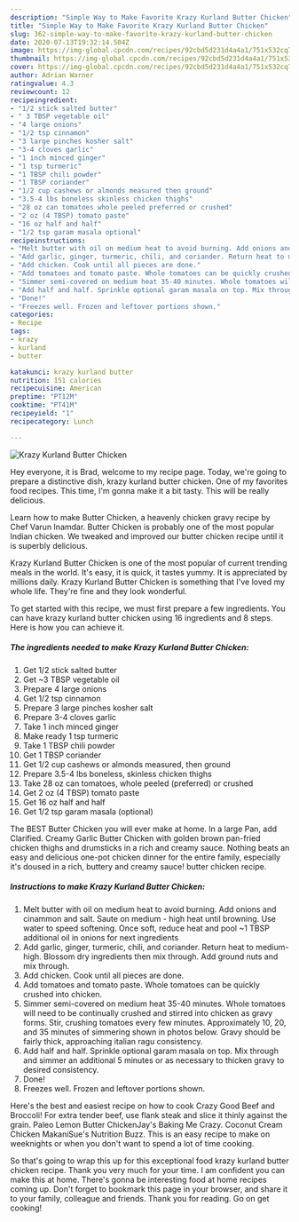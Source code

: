 ```yaml
---
description: "Simple Way to Make Favorite Krazy Kurland Butter Chicken"
title: "Simple Way to Make Favorite Krazy Kurland Butter Chicken"
slug: 362-simple-way-to-make-favorite-krazy-kurland-butter-chicken
date: 2020-07-13T19:32:14.504Z
image: https://img-global.cpcdn.com/recipes/92cbd5d231d4a4a1/751x532cq70/krazy-kurland-butter-chicken-recipe-main-photo.jpg
thumbnail: https://img-global.cpcdn.com/recipes/92cbd5d231d4a4a1/751x532cq70/krazy-kurland-butter-chicken-recipe-main-photo.jpg
cover: https://img-global.cpcdn.com/recipes/92cbd5d231d4a4a1/751x532cq70/krazy-kurland-butter-chicken-recipe-main-photo.jpg
author: Adrian Warner
ratingvalue: 4.3
reviewcount: 12
recipeingredient:
- "1/2 stick salted butter"
- " 3 TBSP vegetable oil"
- "4 large onions"
- "1/2 tsp cinnamon"
- "3 large pinches kosher salt"
- "3-4 cloves garlic"
- "1 inch minced ginger"
- "1 tsp turmeric"
- "1 TBSP chili powder"
- "1 TBSP coriander"
- "1/2 cup cashews or almonds measured then ground"
- "3.5-4 lbs boneless skinless chicken thighs"
- "28 oz can tomatoes whole peeled preferred or crushed"
- "2 oz (4 TBSP) tomato paste"
- "16 oz half and half"
- "1/2 tsp garam masala optional"
recipeinstructions:
- "Melt butter with oil on medium heat to avoid burning. Add onions and cinammon and salt. Saute on medium - high heat until browning. Use water to speed softening. Once soft, reduce heat and pool ~1 TBSP additional oil in onions for next ingredients"
- "Add garlic, ginger, turmeric, chili, and coriander. Return heat to medium-high. Blossom dry ingredients then mix through. Add ground nuts and mix through."
- "Add chicken. Cook until all pieces are done."
- "Add tomatoes and tomato paste. Whole tomatoes can be quickly crushed into chicken."
- "Simmer semi-covered on medium heat 35-40 minutes. Whole tomatoes will need to be continually crushed and stirred into chicken as gravy forms. Stir, crushing tomatoes every few minutes. Approximately 10, 20, and 35 minutes of simmering shown in photos below. Gravy should be fairly thick, approaching italian ragu consistency."
- "Add half and half. Sprinkle optional garam masala on top. Mix through and simmer an additional 5 minutes or as necessary to thicken gravy to desired consistency."
- "Done!"
- "Freezes well. Frozen and leftover portions shown."
categories:
- Recipe
tags:
- krazy
- kurland
- butter

katakunci: krazy kurland butter 
nutrition: 151 calories
recipecuisine: American
preptime: "PT12M"
cooktime: "PT41M"
recipeyield: "1"
recipecategory: Lunch

---
```



![Krazy Kurland Butter Chicken](https://img-global.cpcdn.com/recipes/92cbd5d231d4a4a1/751x532cq70/krazy-kurland-butter-chicken-recipe-main-photo.jpg)

Hey everyone, it is Brad, welcome to my recipe page. Today, we're going to prepare a distinctive dish, krazy kurland butter chicken. One of my favorites food recipes. This time, I'm gonna make it a bit tasty. This will be really delicious.

Learn how to make Butter Chicken, a heavenly chicken gravy recipe by Chef Varun Inamdar. Butter Chicken is probably one of the most popular Indian chicken. We tweaked and improved our butter chicken recipe until it is superbly delicious.

Krazy Kurland Butter Chicken is one of the most popular of current trending meals in the world. It's easy, it is quick, it tastes yummy. It is appreciated by millions daily. Krazy Kurland Butter Chicken is something that I've loved my whole life. They're fine and they look wonderful.


To get started with this recipe, we must first prepare a few ingredients. You can have krazy kurland butter chicken using 16 ingredients and 8 steps. Here is how you can achieve it.

<!--inarticleads1-->

##### The ingredients needed to make Krazy Kurland Butter Chicken:

1. Get 1/2 stick salted butter
1. Get  ~3 TBSP vegetable oil
1. Prepare 4 large onions
1. Get 1/2 tsp cinnamon
1. Prepare 3 large pinches kosher salt
1. Prepare 3-4 cloves garlic
1. Take 1 inch minced ginger
1. Make ready 1 tsp turmeric
1. Take 1 TBSP chili powder
1. Get 1 TBSP coriander
1. Get 1/2 cup cashews or almonds measured, then ground
1. Prepare 3.5-4 lbs boneless, skinless chicken thighs
1. Take 28 oz can tomatoes, whole peeled (preferred) or crushed
1. Get 2 oz (4 TBSP) tomato paste
1. Get 16 oz half and half
1. Get 1/2 tsp garam masala (optional)


The BEST Butter Chicken you will ever make at home. In a large Pan, add Clarified. Creamy Garlic Butter Chicken with golden brown pan-fried chicken thighs and drumsticks in a rich and creamy sauce. Nothing beats an easy and delicious one-pot chicken dinner for the entire family, especially it&#39;s doused in a rich, buttery and creamy sauce! butter chicken recipe. 

<!--inarticleads2-->

##### Instructions to make Krazy Kurland Butter Chicken:

1. Melt butter with oil on medium heat to avoid burning. Add onions and cinammon and salt. Saute on medium - high heat until browning. Use water to speed softening. Once soft, reduce heat and pool ~1 TBSP additional oil in onions for next ingredients
1. Add garlic, ginger, turmeric, chili, and coriander. Return heat to medium-high. Blossom dry ingredients then mix through. Add ground nuts and mix through.
1. Add chicken. Cook until all pieces are done.
1. Add tomatoes and tomato paste. Whole tomatoes can be quickly crushed into chicken.
1. Simmer semi-covered on medium heat 35-40 minutes. Whole tomatoes will need to be continually crushed and stirred into chicken as gravy forms. Stir, crushing tomatoes every few minutes. Approximately 10, 20, and 35 minutes of simmering shown in photos below. Gravy should be fairly thick, approaching italian ragu consistency.
1. Add half and half. Sprinkle optional garam masala on top. Mix through and simmer an additional 5 minutes or as necessary to thicken gravy to desired consistency.
1. Done!
1. Freezes well. Frozen and leftover portions shown.


Here&#39;s the best and easiest recipe on how to cook Crazy Good Beef and Broccoli! For extra tender beef, use flank steak and slice it thinly against the grain. Paleo Lemon Butter ChickenJay&#39;s Baking Me Crazy. Coconut Cream Chicken MakaniSue&#39;s Nutrition Buzz. This is an easy recipe to make on weeknights or when you don&#39;t want to spend a lot of time cooking. 

So that's going to wrap this up for this exceptional food krazy kurland butter chicken recipe. Thank you very much for your time. I am confident you can make this at home. There's gonna be interesting food at home recipes coming up. Don't forget to bookmark this page in your browser, and share it to your family, colleague and friends. Thank you for reading. Go on get cooking!
